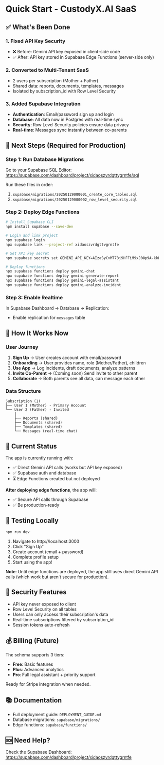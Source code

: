 # Quick Start - CustodyX.AI SaaS

## ✅ What's Been Done

### 1. **Fixed API Key Security**
- ❌ Before: Gemini API key exposed in client-side code
- ✅ After: API key stored in Supabase Edge Functions (server-side only)

### 2. **Converted to Multi-Tenant SaaS**
- 2 users per subscription (Mother + Father)
- Shared data: reports, documents, templates, messages
- Isolated by subscription_id with Row Level Security

### 3. **Added Supabase Integration**
- **Authentication**: Email/password sign up and login
- **Database**: All data now in Postgres with real-time sync
- **Security**: Row Level Security policies ensure data privacy
- **Real-time**: Messages sync instantly between co-parents

## 🚀 Next Steps (Required for Production)

### Step 1: Run Database Migrations

Go to your Supabase SQL Editor: https://supabase.com/dashboard/project/xidaoszvrdgttvgrntfe/sql

Run these files in order:
1. `supabase/migrations/20250129000001_create_core_tables.sql`
2. `supabase/migrations/20250129000002_row_level_security.sql`

### Step 2: Deploy Edge Functions

```bash
# Install Supabase CLI
npm install supabase --save-dev

# Login and link project
npx supabase login
npx supabase link --project-ref xidaoszvrdgttvgrntfe

# Set API key secret
npx supabase secrets set GEMINI_API_KEY=AIzaSyCvMT78j9HFFiM9xJ08p9A-kkLerZoCY8k

# Deploy functions
npx supabase functions deploy gemini-chat
npx supabase functions deploy gemini-generate-report  
npx supabase functions deploy gemini-legal-assistant
npx supabase functions deploy gemini-analyze-incident
```

### Step 3: Enable Realtime

In Supabase Dashboard → Database → Replication:
- Enable replication for `messages` table

## 📝 How It Works Now

### User Journey

1. **Sign Up** → User creates account with email/password
2. **Onboarding** → User provides name, role (Mother/Father), children
3. **Use App** → Log incidents, draft documents, analyze patterns
4. **Invite Co-Parent** → (Coming soon) Send invite to other parent
5. **Collaborate** → Both parents see all data, can message each other

### Data Structure

```
Subscription (1)
├── User 1 (Mother) - Primary Account
└── User 2 (Father) - Invited
    │
    ├── Reports (shared)
    ├── Documents (shared)
    ├── Templates (shared)
    └── Messages (real-time chat)
```

## 🔧 Current Status

The app is currently running with:
- ✅ Direct Gemini API calls (works but API key exposed)
- ✅ Supabase auth and database
- ⏳ Edge Functions created but not deployed

**After deploying edge functions**, the app will:
- ✅ Secure API calls through Supabase
- ✅ Be production-ready

## 🧪 Testing Locally

```bash
npm run dev
```

1. Navigate to http://localhost:3000
2. Click "Sign Up"
3. Create account (email + password)
4. Complete profile setup
5. Start using the app!

**Note**: Until edge functions are deployed, the app still uses direct Gemini API calls (which work but aren't secure for production).

## 🔐 Security Features

- API key never exposed to client
- Row Level Security on all tables
- Users can only access their subscription's data
- Real-time subscriptions filtered by subscription_id
- Session tokens auto-refresh

## 💰 Billing (Future)

The schema supports 3 tiers:
- **Free**: Basic features
- **Plus**: Advanced analytics
- **Pro**: Full legal assistant + priority support

Ready for Stripe integration when needed.

## 📚 Documentation

- Full deployment guide: `DEPLOYMENT_GUIDE.md`
- Database migrations: `supabase/migrations/`
- Edge functions: `supabase/functions/`

## 🆘 Need Help?

Check the Supabase Dashboard:
https://supabase.com/dashboard/project/xidaoszvrdgttvgrntfe

